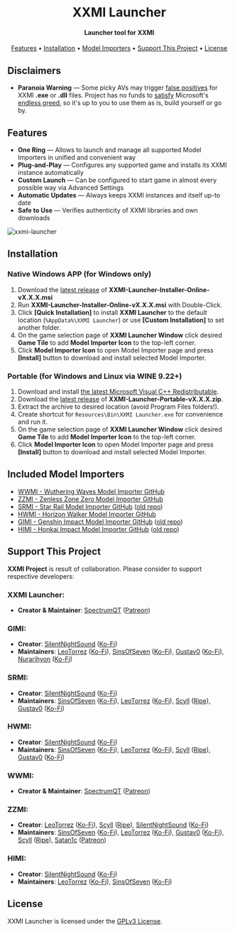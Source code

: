 <h1 align="center">XXMI Launcher</h1>

<h4 align="center">Launcher tool for XXMI</h4>

<p align="center">
  <a href="#features">Features</a> •
  <a href="#installation">Installation</a> •
  <a href="#included-model-importers">Model Importers</a> •
  <a href="#support-this-project">Support This Project</a> •
  <a href="#license">License</a>
</p>

## Disclaimers

- **Paranoia Warning** — Some picky AVs may trigger [false positives](https://learn.microsoft.com/en-us/defender-endpoint/defender-endpoint-false-positives-negatives) for XXMI **.exe** or **.dll** files. Project has no funds to [satisfy](https://learn.microsoft.com/en-us/windows/apps/develop/smart-app-control/code-signing-for-smart-app-control) Microsoft's [endless greed](https://www.reddit.com/r/electronjs/comments/17sizjf/a_guide_to_code_signing_certificates_for_the/), so it's up to you to use them as is, build yourself or go by.

## Features

- **One Ring** — Allows to launch and manage all supported Model Importers in unified and convenient way
- **Plug-and-Play** — Configures any supported game and installs its XXMI instance automatically
- **Custom Launch** — Can be configured to start game in almost every possible way via Advanced Settings
- **Automatic Updates** — Always keeps XXMI instances and itself up-to date
- **Safe to Use** — Verifies authenticity of XXMI libraries and own downloads

![xxmi-launcher](https://github.com/SpectrumQT/XXMI-Launcher/blob/main/public-media/XXMI%20Launcher.jpg)

## Installation

### **Native Windows APP** (for **Windows** only)

1. Download the [latest release](https://github.com/SpectrumQT/XXMI-Launcher/releases/latest) of **XXMI-Launcher-Installer-Online-vX.X.X.msi**
2. Run **XXMI-Launcher-Installer-Online-vX.X.X.msi** with Double-Click.
3. Click **[Quick Installation]** to install **XXMI Launcher** to the default location (`%AppData%\XXMI Launcher`) or use **[Custom Installation]** to set another folder.
4. On the game selection page of **XXMI Launcher Window** click desired **Game Tile** to add **Model Importer Icon** to the top-left corner.
5. Click **Model Importer Icon** to open Model Importer page and press **[Install]** button to download and install selected Model Importer.

### **Portable** (for **Windows** and **Linux** via **WINE 9.22+**)

1. Download and install [the latest Microsoft Visual C++ Redistributable](https://aka.ms/vs/17/release/vc_redist.x64.exe).
2. Download the [latest release](https://github.com/SpectrumQT/XXMI-Launcher/releases/latest) of **XXMI-Launcher-Portable-vX.X.X.zip**.
3. Extract the archive to desired location (avoid Program Files folders!).
4. Create shortcut for `Resources\Bin\XXMI Launcher.exe` for convenience and run it.
5. On the game selection page of **XXMI Launcher Window** click desired **Game Tile** to add **Model Importer Icon** to the top-left corner.
6. Click **Model Importer Icon** to open Model Importer page and press **[Install]** button to download and install selected Model Importer.

## Included Model Importers

- [WWMI - Wuthering Waves Model Importer GitHub](https://github.com/SpectrumQT/WWMI-Package)
- [ZZMI - Zenless Zone Zero Model Importer GitHub](https://github.com/leotorrez/ZZMI-Package)
- [SRMI - Star Rail Model Importer GitHub](https://github.com/SpectrumQT/SRMI-TEST) ([old repo](https://github.com/SilentNightSound/SR-Model-Importer))
- [HWMI - Horizon Walker Model Importer GitHub](https://github.com/WhytShadow/HWMI-Package)
- [GIMI - Genshin Impact Model Importer GitHub](https://github.com/SilentNightSound/GIMI-Package) ([old repo](https://github.com/SilentNightSound/GI-Model-Importer))
- [HIMI - Honkai Impact Model Importer GitHub](https://github.com/leotorrez/HIMI-Package) ([old repo](https://github.com/SilentNightSound/HI-Model-Importer))

## Support This Project

**XXMI Project** is result of collaboration. Please consider to support respective developers:

### XXMI Launcher:

- **Creator & Maintainer**: [SpectrumQT](https://github.com/SpectrumQT) ([Patreon](https://patreon.com/SpectrumQT))

### GIMI:

- **Creator**: [SilentNightSound](https://github.com/SilentNightSound) ([Ko-Fi](https://ko-fi.com/silentnightsound))
- **Maintainers**: [LeoTorrez](https://github.com/leotorrez) ([Ko-Fi](https://ko-fi.com/leotorrez)), [SinsOfSeven](https://github.com/SinsOfSeven) ([Ko-Fi](https://ko-fi.com/sinsofseven)), [Gustav0](https://github.com/Seris0) ([Ko-Fi](https://ko-fi.com/gustav0_)), [Nurarihyon](https://github.com/NurarihyonMaou) ([Ko-Fi](https://ko-fi.com/nurarihyonmaou))

### SRMI:

- **Creator**: [SilentNightSound](https://github.com/SilentNightSound) ([Ko-Fi](https://ko-fi.com/silentnightsound))
- **Maintainers**: [SinsOfSeven](https://github.com/SinsOfSeven) ([Ko-Fi](https://ko-fi.com/sinsofseven)), [LeoTorrez](https://github.com/leotorrez) ([Ko-Fi](https://ko-fi.com/leotorrez)), [Scyll](https://gamebanana.com/members/2644630) ([Ripe](https://gamebanana.com/members/2644630)), [Gustav0](https://github.com/Seris0) ([Ko-Fi](https://ko-fi.com/gustav0_))

### HWMI:

- **Creator**: [SilentNightSound](https://github.com/SilentNightSound) ([Ko-Fi](https://ko-fi.com/silentnightsound))
- **Maintainers**: [SinsOfSeven](https://github.com/SinsOfSeven) ([Ko-Fi](https://ko-fi.com/sinsofseven)), [LeoTorrez](https://github.com/leotorrez) ([Ko-Fi](https://ko-fi.com/leotorrez)), [Scyll](https://gamebanana.com/members/2644630) ([Ripe](https://gamebanana.com/members/2644630)), [Gustav0](https://github.com/Seris0) ([Ko-Fi](https://ko-fi.com/gustav0_))

### WWMI:

- **Creator & Maintainer**: [SpectrumQT](https://github.com/SpectrumQT) ([Patreon](https://patreon.com/SpectrumQT))

### ZZMI:

- **Creator**: [LeoTorrez](https://github.com/leotorrez) ([Ko-Fi](https://ko-fi.com/leotorrez)), [Scyll](https://gamebanana.com/members/2644630) ([Ripe](https://gamebanana.com/members/2644630)), [SilentNightSound](https://github.com/SilentNightSound) ([Ko-Fi](https://ko-fi.com/silentnightsound))
- **Maintainers**: [SinsOfSeven](https://github.com/SinsOfSeven) ([Ko-Fi](https://ko-fi.com/sinsofseven)), [LeoTorrez](https://github.com/leotorrez) ([Ko-Fi](https://ko-fi.com/leotorrez)), [Gustav0](https://github.com/Seris0) ([Ko-Fi](https://ko-fi.com/gustav0_)), [Scyll](https://gamebanana.com/members/2644630) ([Ripe](https://gamebanana.com/members/2644630)), [Satan1c](https://gamebanana.com/members/2789093) ([Patreon](https://patreon.com/Satan1cL))

### HIMI:

- **Creator**: [SilentNightSound](https://github.com/SilentNightSound) ([Ko-Fi](https://ko-fi.com/silentnightsound))
- **Maintainers**: [LeoTorrez](https://github.com/leotorrez) ([Ko-Fi](https://ko-fi.com/leotorrez)), [SinsOfSeven](https://github.com/SinsOfSeven) ([Ko-Fi](https://ko-fi.com/sinsofseven))

## License

XXMI Launcher is licensed under the [GPLv3 License](https://github.com/SpectrumQT/WWMI-Launcher/blob/main/LICENSE).
